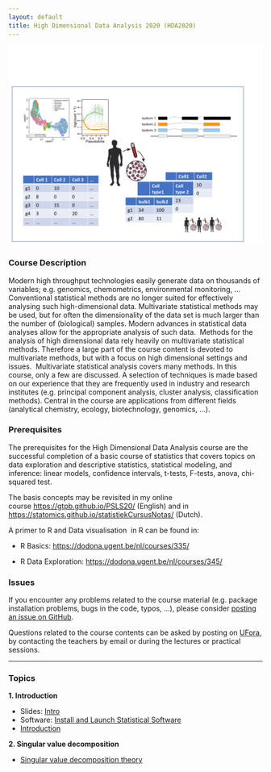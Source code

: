 ```yaml
---
layout: default
title: High Dimensional Data Analysis 2020 (HDA2020)
---
```


![IntroFig](./figures/wpGraph.jpeg)

### Course Description

Modern high throughput technologies easily generate data on thousands of variables; e.g. genomics, chemometrics, environmental monitoring, ... Conventional statistical methods are no longer suited for effectively analysing such high-dimensional data. Multivariate statistical methods may be used, but for often the dimensionality of the data set is much larger than the number of (biological) samples. Modern advances in statistical data analyses allow for the appropriate analysis of such data.  Methods for the analysis of high dimensional data rely heavily on multivariate statistical methods. Therefore a large part of the course content is devoted to multivariate methods, but with a focus on high dimensional settings and issues.  Multivariate statistical analysis covers many methods. In this course, only a few are discussed. A selection of techniques is made based on our experience that they are frequently used in industry and research institutes (e.g. principal component analysis, cluster analysis, classification methods). Central in the course are applications from different fields (analytical chemistry, ecology, biotechnology, genomics, …).

### Prerequisites

The prerequisites for the High Dimensional Data Analysis course are the successful completion of a basic course of statistics that covers topics on data exploration and descriptive statistics, statistical modeling, and inference: linear models, confidence intervals, t-tests, F-tests, anova, chi-squared test.

The basis concepts may be revisited in my online course <https://gtpb.github.io/PSLS20/> (English) and in <https://statomics.github.io/statistiekCursusNotas/> (Dutch).

A primer to R and Data visualisation  in R can be found in:

- R Basics: <https://dodona.ugent.be/nl/courses/335/>

- R Data Exploration: <https://dodona.ugent.be/nl/courses/345/>

### Issues

If you encounter any problems related to the course material (e.g. package installation problems, bugs in the code, typos, ...), please consider [posting an issue on GitHub](https://github.com/statOmics/HDA2020/issues).

Questions related to the course contents can be asked by posting on [UFora](https://ufora.ugent.be/d2l/le/221212/discussions/topics/23086/View), by contacting the teachers by email or during the lectures or practical sessions.

---

### Topics

**1. Introduction**

  - Slides: [Intro](assets/IntroHighDim.pdf)
  - Software: [Install and Launch Statistical Software](pages/software4stats.md)
  - [Introduction](pages/intro.html)


**2. Singular value decomposition**

  - [Singular value decomposition theory](pages/svd.html)
